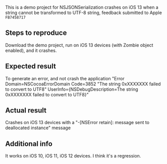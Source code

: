 This is a demo project for NSJSONSerialization crashes on iOS 13 when a string cannot be transformed to UTF-8 string, feedback submitted to Apple `FB7458717`

## Steps to reproduce
Download the demo project, run on iOS 13 devices (with Zombie object enabled), and it crashes.

## Expected result
To generate an error, and not crash the application
"Error Domain=NSCocoaErrorDomain Code=3852 "The string 0xXXXXXXX failed to convert to UTF8" UserInfo={NSDebugDescription=The string 0xXXXXXXX failed to convert to UTF8}"

## Actual result
Crashes on iOS 13 devices with a "-[NSError retain]: message sent to deallocated instance" message

## Additional info
It works on iOS 10, iOS 11, iOS 12 devices. I think it's a regression.